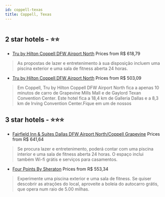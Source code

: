 ```yaml
---
id: coppell-texas
title: Coppell, Texas
---
```


<center><img src="https://i.travelapi.com/hotels/35000000/34290000/34290000/34289978/381e8bdc_z.jpg" alt="" /></center>


##  2 star hotels - ⭐️⭐️

-    [Tru by Hilton Coppell DFW Airport North](https://us.hurb.com/hotels/coppell/tru-by-hilton-coppell-dfw-airport-north-HT-JR57?cmp=18055) Prices from R$ 618,79
   > As propostas de lazer e entretenimento à sua disposição incluem uma piscina exterior e uma sala de fitness aberta 24 horas.
-    [Tru by Hilton Coppell DFW Airport North](https://us.hurb.com/hotels/coppell/tru-by-hilton-coppell-dfw-airport-north-HT-WKU4?cmp=18055) Prices from R$ 503,09
   > Em Coppell, Tru by Hilton Coppell DFW Airport North fica a apenas 10 minutos de carro de Grapevine Mills Mall e de Gaylord Texan Convention Center.  Este hotel fica a 18,4 km de Galleria Dallas e a 8,3 km de Irving Convention Center.Fique em um de nossos 

##  3 star hotels - ⭐️⭐️⭐️

-    [Fairfield Inn & Suites Dallas DFW Airport North/Coppell Grapevine](https://us.hurb.com/hotels/coppell/fairfield-inn-suites-dallas-dfw-airport-north-coppell-grapevine-HT-4BTP?cmp=18055) Prices from R$ 641,64
   > Se procura lazer e entretenimento, poderá contar com uma piscina interior e uma sala de fitness aberta 24 horas. O espaço inclui também Wi-fi grátis e serviços para casamentos.
-    [Four Points By Sheraton](https://us.hurb.com/hotels/coppell/four-points-by-sheraton-HT-DNN5?cmp=18055) Prices from R$ 553,34
   > Experimente uma piscina exterior e uma sala de fitness. Se quiser descobrir as atrações do local, aproveite a boleia do autocarro grátis, que opera num raio de 5.00 milhas.

